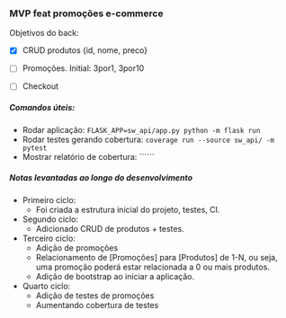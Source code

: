 ### MVP feat promoções e-commerce 

Objetivos do back: 
- [x] CRUD produtos {id, nome, preco}
- [ ] Promoções. Initial: 3por1, 3por10
- [ ] Checkout 


#####  Comandos úteis: 

- Rodar aplicação: ```FLASK_APP=sw_api/app.py python -m flask run```
- Rodar testes gerando cobertura: ```coverage run --source sw_api/ -m pytest```
- Mostrar relatório de cobertura: ``````


##### Notas levantadas ao longo do desenvolvimento 

- Primeiro ciclo: 
    - Foi criada a estrutura inicial do projeto, testes, CI. 
- Segundo ciclo: 
    - Adicionado CRUD de produtos + testes. 
- Terceiro ciclo:
    - Adição de promoções
    - Relacionamento de [Promoções] para [Produtos] de 1-N, ou seja,
    uma promoção poderá estar relacionada a 0 ou mais produtos.
    - Adição de bootstrap ao iniciar a aplicação.
- Quarto ciclo: 
    - Adição de testes de promoções
    - Aumentando cobertura de testes
